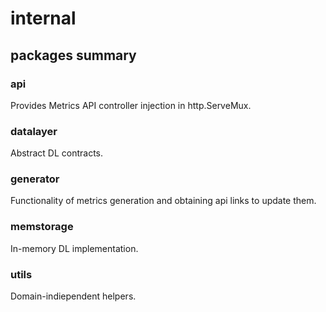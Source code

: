 # internal

## packages summary

### api

Provides Metrics API controller injection in http.ServeMux.

### datalayer

Abstract DL contracts.

### generator

Functionality of metrics generation and obtaining api links to update them.

### memstorage

In-memory DL implementation.

### utils

Domain-indiependent helpers.
